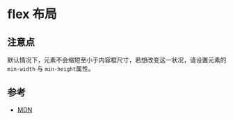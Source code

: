 # flex 布局

## 注意点

默认情况下，元素不会缩短至小于内容框尺寸，若想改变这一状况，请设置元素的`min-width` 与 `min-height`属性。

## 参考
- [MDN](https://developer.mozilla.org/zh-CN/docs/Web/CSS/flex)
